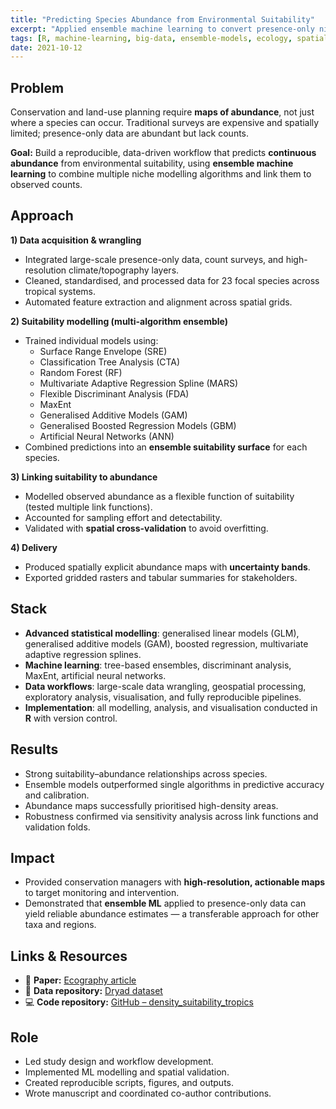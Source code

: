 ```yaml
---
title: "Predicting Species Abundance from Environmental Suitability"
excerpt: "Applied ensemble machine learning to convert presence-only niche models into abundance predictions, combining big-data wrangling, advanced analytics, and multi-algorithm ensembles."
tags: [R, machine-learning, big-data, ensemble-models, ecology, spatial]
date: 2021-10-12
---
```


## Problem
Conservation and land-use planning require **maps of abundance**, not just where a species can occur. Traditional surveys are expensive and spatially limited; presence-only data are abundant but lack counts.  

**Goal:** Build a reproducible, data-driven workflow that predicts **continuous abundance** from environmental suitability, using **ensemble machine learning** to combine multiple niche modelling algorithms and link them to observed counts.

## Approach
**1) Data acquisition & wrangling**  
- Integrated large-scale presence-only data, count surveys, and high-resolution climate/topography layers.  
- Cleaned, standardised, and processed data for 23 focal species across tropical systems.  
- Automated feature extraction and alignment across spatial grids.  

**2) Suitability modelling (multi-algorithm ensemble)**  
- Trained individual models using:  
  - Surface Range Envelope (SRE)  
  - Classification Tree Analysis (CTA)  
  - Random Forest (RF)  
  - Multivariate Adaptive Regression Spline (MARS)  
  - Flexible Discriminant Analysis (FDA)  
  - MaxEnt  
  - Generalised Additive Models (GAM)  
  - Generalised Boosted Regression Models (GBM)  
  - Artificial Neural Networks (ANN)  
- Combined predictions into an **ensemble suitability surface** for each species.  

**3) Linking suitability to abundance**  
- Modelled observed abundance as a flexible function of suitability (tested multiple link functions).  
- Accounted for sampling effort and detectability.  
- Validated with **spatial cross-validation** to avoid overfitting.  

**4) Delivery**  
- Produced spatially explicit abundance maps with **uncertainty bands**.  
- Exported gridded rasters and tabular summaries for stakeholders.  

## Stack
- **Advanced statistical modelling**: generalised linear models (GLM), generalised additive models (GAM), boosted regression, multivariate adaptive regression splines.  
- **Machine learning**: tree-based ensembles, discriminant analysis, MaxEnt, artificial neural networks.  
- **Data workflows**: large-scale data wrangling, geospatial processing, exploratory analysis, visualisation, and fully reproducible pipelines.  
- **Implementation**: all modelling, analysis, and visualisation conducted in **R** with version control.  

## Results
- Strong suitability–abundance relationships across species.  
- Ensemble models outperformed single algorithms in predictive accuracy and calibration.  
- Abundance maps successfully prioritised high-density areas.  
- Robustness confirmed via sensitivity analysis across link functions and validation folds.  

## Impact
- Provided conservation managers with **high-resolution, actionable maps** to target monitoring and intervention.  
- Demonstrated that **ensemble ML** applied to presence-only data can yield reliable abundance estimates — a transferable approach for other taxa and regions.  

## Links & Resources
- 📄 **Paper:** [Ecography article](https://doi.org/10.1111/ecog.05776)  
- 💾 **Data repository:** [Dryad dataset](https://datadryad.org/dataset/doi:10.5061/dryad.0zpc866wv)  
- 💻 **Code repository:** [GitHub – density_suitability_tropics](https://github.com/AlejandroFuentePinero/density_suitability_tropics)  

## Role
- Led study design and workflow development.  
- Implemented ML modelling and spatial validation.  
- Created reproducible scripts, figures, and outputs.  
- Wrote manuscript and coordinated co-author contributions.  
